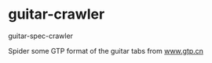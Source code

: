 guitar-crawler
==============

guitar-spec-crawler


Spider some GTP format of the guitar tabs from www.gtp.cn
